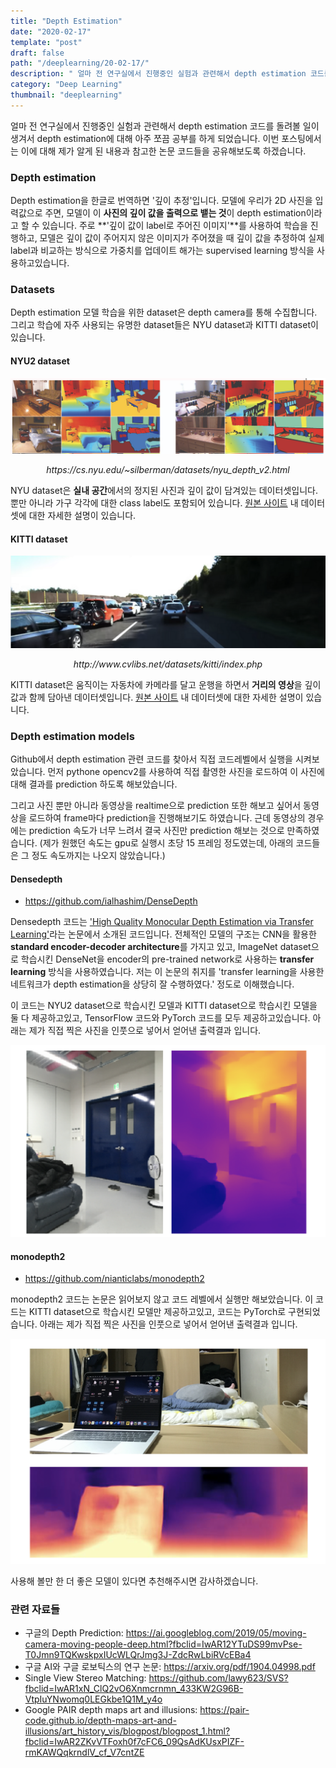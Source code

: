 ```yaml
---
title: "Depth Estimation"
date: "2020-02-17"
template: "post"
draft: false
path: "/deeplearning/20-02-17/"
description: " 얼마 전 연구실에서 진행중인 실험과 관련해서 depth estimation 코드를 돌려볼 일이 생겨서 depth estimation에 대해 아주 쪼끔 공부를 하게 되었습니다. 이번 포스팅에서는 이에 대해 제가 알게 된 내용과 참고한 논문 코드들을 공유해보도록 하겠습니다."
category: "Deep Learning"
thumbnail: "deeplearning"
---
```


 얼마 전 연구실에서 진행중인 실험과 관련해서 depth estimation 코드를 돌려볼 일이 생겨서 depth estimation에 대해 아주 쪼끔 공부를 하게 되었습니다. 이번 포스팅에서는 이에 대해 제가 알게 된 내용과 참고한 논문 코드들을 공유해보도록 하겠습니다. 

### Depth estimation

 Depth estimation을 한글로 번역하면 '깊이 추정'입니다. 모델에 우리가 2D 사진을 입력값으로 주면, 모델이 이 **사진의 깊이 값을 출력으로 뱉는 것**이 depth estimation이라고 할 수 있습니다. 주로 **'깊이 값이 label로 주어진 이미지'**를 사용하여 학습을 진행하고, 모델은 깊이 값이 주어지지 않은 이미지가 주어졌을 때 깊이 값을 추정하여 실제 label과 비교하는 방식으로 가중치를 업데이트 해가는 supervised learning 방식을 사용하고있습니다. 

### Datasets

 Depth estimation 모델 학습을 위한 dataset은 depth camera를 통해 수집합니다. 그리고 학습에 자주 사용되는 유명한 dataset들은 NYU dataset과 KITTI dataset이 있습니다. 

#### NYU2 dataset

<center><img src="../img/20-02-17-1.png"><p><i>https://cs.nyu.edu/~silberman/datasets/nyu_depth_v2.html</i></p></center>

 NYU dataset은 **실내 공간**에서의 정지된 사진과 깊이 값이 담겨있는 데이터셋입니다. 뿐만 아니라 가구 각각에 대한 class label도 포함되어 있습니다. [원본 사이트](https://cs.nyu.edu/~silberman/datasets/nyu_depth_v2.html) 내 데이터셋에 대한 자세한 설명이 있습니다. 

#### KITTI dataset

<center><img src="../img/20-02-17-2.png"><p><i>http://www.cvlibs.net/datasets/kitti/index.php</i></p></center>

 KITTI dataset은 움직이는 자동차에 카메라를 달고 운행을 하면서 **거리의 영상**을 깊이 값과 함께 담아낸 데이터셋입니다. [원본 사이트](http://www.cvlibs.net/datasets/kitti/) 내 데이터셋에 대한 자세한 설명이 있습니다. 

### Depth estimation models

 Github에서 depth estimation 관련 코드를 찾아서 직접 코드레벨에서 실행을 시켜보았습니다. 먼저 pythone opencv2를 사용하여 직접 촬영한 사진을 로드하여 이 사진에 대해 결과를 prediction 하도록 해보았습니다.

 그리고 사진 뿐만 아니라 동영상을 realtime으로 prediction 또한 해보고 싶어서 동영상을 로드하여 frame마다 prediction을 진행해보기도 하였습니다. 근데 동영상의 경우에는 prediction 속도가 너무 느려서 결국 사진만 prediction 해보는 것으로 만족하였습니다. (제가 원했던 속도는 gpu로 실행시 초당 15 프레임 정도였는데, 아래의 코드들은 그 정도 속도까지는 나오지 않았습니다.)

#### Densedepth

- https://github.com/ialhashim/DenseDepth

 Densedepth 코드는 ['High Quality Monocular Depth Estimation via Transfer Learning'](https://arxiv.org/abs/1812.11941)라는 논문에서 소개된 코드입니다. 전체적인 모델의 구조는 CNN을 활용한 **standard encoder-decoder architecture**를 가지고 있고, ImageNet dataset으로 학습시킨 DenseNet을 encoder의 pre-trained network로 사용하는 **transfer learning** 방식을 사용하였습니다. 저는 이 논문의 취지를 'transfer learning을 사용한 네트워크가 depth estimation을 상당히 잘 수행하였다.' 정도로 이해했습니다.

이 코드는 NYU2 dataset으로 학습시킨 모델과 KITTI dataset으로 학습시킨 모델을 둘 다 제공하고있고, TensorFlow 코드와 PyTorch 코드를 모두 제공하고있습니다. 아래는 제가 직접 찍은 사진을 인풋으로 넣어서 얻어낸 출력결과 입니다. 

![img](../img/20-02-17-3.png)

#### monodepth2

- https://github.com/nianticlabs/monodepth2

 monodepth2 코드는 논문은 읽어보지 않고 코드 레벨에서 실행만 해보았습니다. 이 코드는 KITTI dataset으로 학습시킨 모델만 제공하고있고, 코드는 PyTorch로 구현되었습니다. 아래는 제가 직접 찍은 사진을 인풋으로 넣어서 얻어낸 출력결과 입니다. 

![img](../img/20-02-17-4.png) 

 사용해 볼만 한 더 좋은 모델이 있다면 추천해주시면 감사하겠습니다.

### 관련 자료들

- 구글의 Depth Prediction: https://ai.googleblog.com/2019/05/moving-camera-moving-people-deep.html?fbclid=IwAR12YTuDS99mvPse-T0Jmn9TQKwskpxIUcWLQrJmg3J-ZdcRwLbiRVcEBa4
- 구글 AI와 구글 로보틱스의 연구 논문: https://arxiv.org/pdf/1904.04998.pdf
- Single View Stereo Matching: https://github.com/lawy623/SVS?fbclid=IwAR1xN_ClQ2vO6Xnmcrnmn_433KW2G96B-VtpIuYNwomq0LEGkbe1Q1M_y4o
- Google PAIR depth maps art and illusions: https://pair-code.github.io/depth-maps-art-and-illusions/art_history_vis/blogpost/blogpost_1.html?fbclid=IwAR2ZKvVTFoxh0f7cFC6_09QsAdKUsxPIZF-rmKAWQqkrndlV_cf_V7cntZE